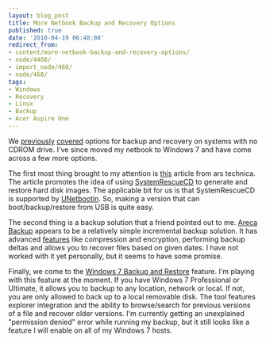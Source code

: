 ```yaml
---
layout: blog_post
title: More Netbook Backup and Recovery Options
published: true
date: '2010-04-19 06:48:08'
redirect_from:
- content/more-netbook-backup-and-recovery-options/
- node/4408/
- import_node/460/
- node/460/
tags:
- Windows
- Recovery
- Linux
- Backup
- Acer Aspire One
---
```


We [previously](/content/booting-windows-recovery-console-usb-drive) [covered](/content/windows-xp-netbook-backup-options) options for backup and recovery on systems with no CDROM drive. I've since moved my netbook to Windows 7 and have come across a few more options. 

The first most thing brought to my attention is [this](http://arstechnica.com/open-source/guides/2010/03/a-fast-guide-to-system-rescue-using-open-tools.ars?utm_source=rss&utm_medium=rss&utm_campaign=rss) article from ars technica. The article promotes the idea of using [SystemRescueCD](http://www.sysresccd.org) to generate and restore hard disk images. The applicable bit for us is that SystemRescueCD is supported by [UNetbootin](http://unetbootin.sourceforge.net/). So, making a version that can boot/backup/restore from USB is quite easy. 

The second thing is a backup solution that a friend pointed out to me. [Areca Backup](http://www.areca-backup.org/) appears to be a relatively simple incremental backup solution. It has advanced [features](http://www.areca-backup.org/features.php) like compression and encryption, performing backup deltas and allows you to recover files based on given dates. I have not worked with it yet personally, but it seems to have some promise.

Finally, we come to the [Windows 7 Backup and Restore](http://www.microsoft.com/windows/windows-7/features/backup-and-restore.aspx) feature. I'm playing with this feature at the moment. If you have Windows 7 Professional or Ultimate, it allows you to backup to any location, network or local. If not, you are only allowed to back up to a local removable disk. The tool features explorer integration and the ability to browse/search for previous versions of a file and recover older versions. I'm currently getting an unexplained "permission denied" error while running my backup, but it still looks like a feature I will enable on all of my Windows 7 hosts.
